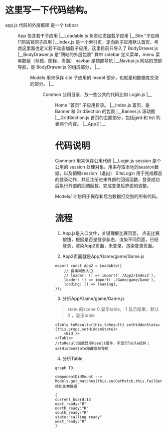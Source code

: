 # 这里写一下代码结构。

app.js                          代码的外层框架 是一个 tabbar
<dir>App                        包含若干子应用
    |__Loadable.js              负责动态加载子应用
    |__Site                     “子应用1”网站官网子应用
        |__Index.js             是一个索引页，定向到子应用默认首页，考虑这里面也定义若干动态加载子应用。这里目前只导入了 BodyDrawer.js
        |__BodyDrawer.js        是“网站的外层包裹” 其中 sidebar 定义菜单，menu 菜单数组（标题，图标，页面） navbar 是顶部导航
        |__Navbar.js            网站的顶部导航，是 BodyDrawer.js 的组成部分，
        |__<dir>Models          用来保存 site 子应用的 model 部分，也就是和数据库交流的部分。
        |__<dir>Common          公用目录，放一些公共的代码比如 Login.js
        |__<dir>Home            “首页” 子应用目录。
            |__Index.js         首页，是Banner 和 GridSection 的包裹
            |__Banner.js        滚动图
            |__GridSection.js   首页的主题部分，包括gird 和 list 列表两个内容。
    |__App2
        |__



# 代码说明

Common/                     用来保存公用代码
    |__Login.js             session 是个公用的 session 处理对象。用来存取本地的session数据，以及销毁session（退出）
                            SiteLogin 用于完成模态的登录动作，并且注册进来外部的回调函数，登录成功后执行外部的回调函数。完成登录后界面的调整。

Models/                     计划用于保存和后台数据打交到的所有代码。

# 流程
1. App.js是入口文件，关键理解比赛页面， 点击比赛按钮，根据是否是登录状态，渲染不同页面，已经登录，渲染App2页面，未登录，渲染登录页面。

2. App2页面就是App/Game/game/Game.js
```
export const App2 = Loadable({
    // 赛事列表入口
    // loader: () => import('./App2/Index2'),
    loader: () => import('./Game/game/Game'),
    loading: () => loading1,
});
```

3. 分析App/Game/game/Game.js
> state 的scene 0 显示table， 1 显示结果，默认 0 ，显示table

```
<Table toResult={this.toResult} setHiddenState={this.props.setHiddenState}> 
    <Bid />
</Table>
//toResult函数显示Result组件，不显示Table组件；setHiddenState隐藏底部导航
```
4. 分析Table

```graph
graph TD;

componentDidMount --> Models.get_matches(this.sucGetMatch,this.failGetMatch)//得到比赛数据

```
```
{
current_board:13
east_ready:"R"
north_ready:"R"
south_ready:"R"
state:"calling ready"
west_ready:"R"
}